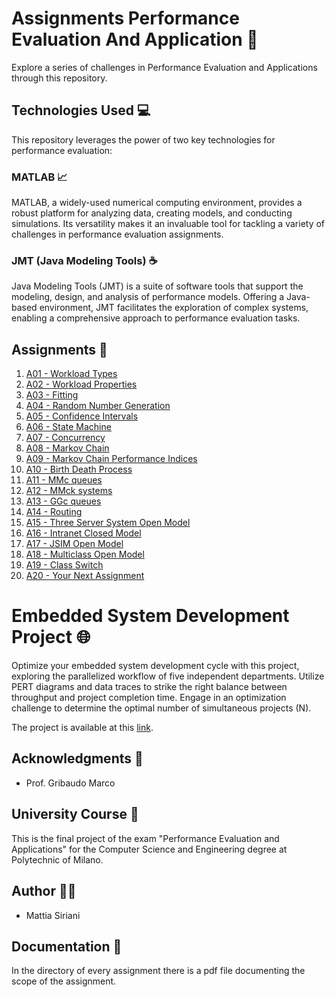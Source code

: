 # Assignments Performance Evaluation And Application 🚀

Explore a series of challenges in Performance Evaluation and Applications through this repository.

## Technologies Used 💻

This repository leverages the power of two key technologies for performance evaluation:

### MATLAB 📈

MATLAB, a widely-used numerical computing environment, provides a robust platform for analyzing data, creating models, and conducting simulations. Its versatility makes it an invaluable tool for tackling a variety of challenges in performance evaluation assignments.

### JMT (Java Modeling Tools) ☕

Java Modeling Tools (JMT) is a suite of software tools that support the modeling, design, and analysis of performance models. Offering a Java-based environment, JMT facilitates the exploration of complex systems, enabling a comprehensive approach to performance evaluation tasks.

## Assignments 📝

1. [A01 - Workload Types](A01)
2. [A02 - Workload Properties](A02)
3. [A03 - Fitting](A03)
4. [A04 - Random Number Generation](A04)
5. [A05 - Confidence Intervals](A05)
6. [A06 - State Machine](A06)
7. [A07 - Concurrency](A07)
8. [A08 - Markov Chain](A08)
9. [A09 - Markov Chain Performance Indices](A09)
10. [A10 - Birth Death Process](A10)
11. [A11 - MMc queues](A11)
12. [A12 - MMck systems](A12)
13. [A13 - GGc queues](A13)
14. [A14 - Routing](A14)
15. [A15 - Three Server System Open Model](A15)
16. [A16 - Intranet Closed Model](A16)
17. [A17 - JSIM Open Model](A17)
18. [A18 - Multiclass Open Model](A18)
19. [A19 - Class Switch](A19)
20. [A20 - Your Next Assignment](A20)

# Embedded System Development Project 🌐

Optimize your embedded system development cycle with this project, exploring the parallelized workflow of five independent departments. Utilize PERT diagrams and data traces to strike the right balance between throughput and project completion time. Engage in an optimization challenge to determine the optimal number of simultaneous projects (N).

The project is available at this [link](https://github.com/TiaSirio/Embedded-System-Performance).

## Acknowledgments 👐

- Prof. Gribaudo Marco

## University Course 📖

This is the final project of the exam "Performance Evaluation and Applications" for the Computer Science and Engineering degree at Polytechnic of Milano.

## Author 👨‍💻

- Mattia Siriani

## Documentation 📄

In the directory of every assignment there is a pdf file documenting the scope of the assignment.